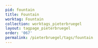 ```yaml
---
pid: fountain
title: Fountain
worktag: Fountain
collection: worktags_pieterbruegel
layout: tagpage_pieterbruegel
order: '067'
permalink: /pieterbruegel/tags/fountain
---
```

